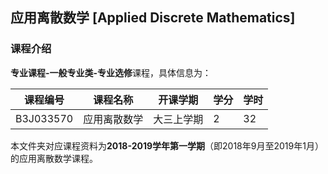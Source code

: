 ## 应用离散数学 [Applied Discrete Mathematics]

### 课程介绍

**专业课程-一般专业类-专业选修**课程，具体信息为：

| 课程编号 | 课程名称 | 开课学期 | 学分 | 学时 |
| --- | --- | --- | --- | --- |
| B3J033570 | 应用离散数学 | 大三上学期 | 2 | 32 |

本文件夹对应课程资料为**2018-2019学年第一学期**（即2018年9月至2019年1月）的应用离散数学课程。

